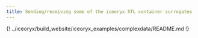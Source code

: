 ```yaml
---
title: Sending/receiving some of the iceoryx STL container surrogates
---
```


{! ../iceoryx/build_website/iceoryx_examples/complexdata/README.md !}

